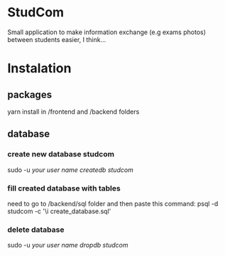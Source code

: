# StudCom

Small application to make information exchange (e.g exams photos) between students easier, I think...


# Instalation

## packages
yarn install in /frontend and /backend folders

## database
### create new database studcom  
sudo -u **your user name* createdb studcom*

### fill created database with tables
need to go to /backend/sql folder and then paste this command: psql -d studcom -c '\i create_database.sql'

### delete database 
sudo -u **your user name* dropdb studcom*

